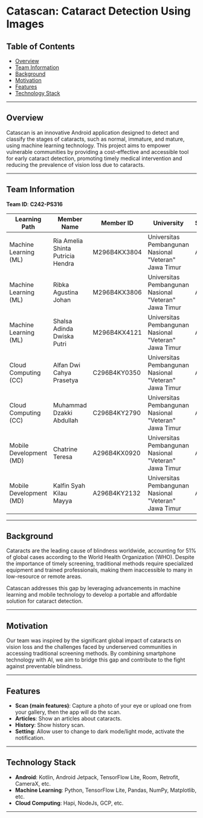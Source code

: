 # Catascan: Cataract Detection Using Images

## Table of Contents
- [Overview](#overview)
- [Team Information](#team-information)
- [Background](#background)
- [Motivation](#motivation)
- [Features](#features)
- [Technology Stack](#technology-stack)

---

## Overview
Catascan is an innovative Android application designed to detect and classify the stages of cataracts, such as normal, immature, and mature, using machine learning technology. This project aims to empower vulnerable communities by providing a cost-effective and accessible tool for early cataract detection, promoting timely medical intervention and reducing the prevalence of vision loss due to cataracts.

---

## Team Information
**Team ID**: **C242-PS316**

| Learning Path         | Member Name                         | Member ID       | University                                                     | Status  |
|-----------------------|-------------------------------------|-----------------|----------------------------------------------------------------|---------|
| Machine Learning (ML) | Ria Amelia Shinta Putricia Hendra  | M296B4KX3804   | Universitas Pembangunan Nasional "Veteran" Jawa Timur         | Active  |
| Machine Learning (ML) | Ribka Agustina Johan               | M296B4KX3806   | Universitas Pembangunan Nasional "Veteran" Jawa Timur         | Active  |
| Machine Learning (ML) | Shalsa Adinda Dwiska Putri         | M296B4KX4121   | Universitas Pembangunan Nasional "Veteran" Jawa Timur         | Active  |
| Cloud Computing (CC)  | Alfan Dwi Cahya Prasetya           | C296B4KY0350   | Universitas Pembangunan Nasional "Veteran" Jawa Timur         | Active  |
| Cloud Computing (CC)  | Muhammad Dzakki Abdullah           | C296B4KY2790   | Universitas Pembangunan Nasional "Veteran" Jawa Timur         | Active  |
| Mobile Development (MD)| Chatrine Teresa                   | A296B4KX0920   | Universitas Pembangunan Nasional "Veteran" Jawa Timur         | Active  |
| Mobile Development (MD)| Kalfin Syah Kilau Mayya           | A296B4KY2132   | Universitas Pembangunan Nasional "Veteran" Jawa Timur         | Active  |

---

## Background
Cataracts are the leading cause of blindness worldwide, accounting for 51% of global cases according to the World Health Organization (WHO). Despite the importance of timely screening, traditional methods require specialized equipment and trained professionals, making them inaccessible to many in low-resource or remote areas.

Catascan addresses this gap by leveraging advancements in machine learning and mobile technology to develop a portable and affordable solution for cataract detection.

---

## Motivation
Our team was inspired by the significant global impact of cataracts on vision loss and the challenges faced by underserved communities in accessing traditional screening methods. By combining smartphone technology with AI, we aim to bridge this gap and contribute to the fight against preventable blindness.

---

## Features
- **Scan (main features)**: Capture a photo of your eye or upload one from your gallery, then the app will do the scan.
- **Articles**: Show an articles about cataracts.
- **History**: Show history scan.
- **Setting**: Allow user to change to dark mode/light mode, activate the notification.

---

## Technology Stack
- **Android**: Kotlin, Android Jetpack, TensorFlow Lite, Room, Retrofit, CameraX, etc.
- **Machine Learning**: Python, TensorFlow Lite, Pandas, NumPy, Matplotlib, etc.
- **Cloud Computing**: Hapi, NodeJs, GCP, etc.

---
